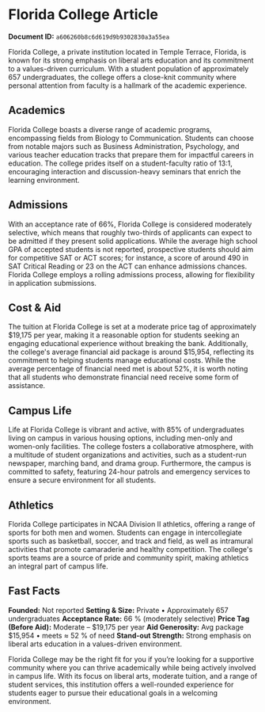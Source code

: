 # Florida College Article

**Document ID:** `a606260b8c6d619d9b9302830a3a55ea`

Florida College, a private institution located in Temple Terrace, Florida, is known for its strong emphasis on liberal arts education and its commitment to a values-driven curriculum. With a student population of approximately 657 undergraduates, the college offers a close-knit community where personal attention from faculty is a hallmark of the academic experience.

## Academics
Florida College boasts a diverse range of academic programs, encompassing fields from Biology to Communication. Students can choose from notable majors such as Business Administration, Psychology, and various teacher education tracks that prepare them for impactful careers in education. The college prides itself on a student-faculty ratio of 13:1, encouraging interaction and discussion-heavy seminars that enrich the learning environment.

## Admissions
With an acceptance rate of 66%, Florida College is considered moderately selective, which means that roughly two-thirds of applicants can expect to be admitted if they present solid applications. While the average high school GPA of accepted students is not reported, prospective students should aim for competitive SAT or ACT scores; for instance, a score of around 490 in SAT Critical Reading or 23 on the ACT can enhance admissions chances. Florida College employs a rolling admissions process, allowing for flexibility in application submissions.

## Cost & Aid
The tuition at Florida College is set at a moderate price tag of approximately $19,175 per year, making it a reasonable option for students seeking an engaging educational experience without breaking the bank. Additionally, the college's average financial aid package is around $15,954, reflecting its commitment to helping students manage educational costs. While the average percentage of financial need met is about 52%, it is worth noting that all students who demonstrate financial need receive some form of assistance.

## Campus Life
Life at Florida College is vibrant and active, with 85% of undergraduates living on campus in various housing options, including men-only and women-only facilities. The college fosters a collaborative atmosphere, with a multitude of student organizations and activities, such as a student-run newspaper, marching band, and drama group. Furthermore, the campus is committed to safety, featuring 24-hour patrols and emergency services to ensure a secure environment for all students.

## Athletics
Florida College participates in NCAA Division II athletics, offering a range of sports for both men and women. Students can engage in intercollegiate sports such as basketball, soccer, and track and field, as well as intramural activities that promote camaraderie and healthy competition. The college's sports teams are a source of pride and community spirit, making athletics an integral part of campus life.

## Fast Facts
**Founded:** Not reported
**Setting & Size:** Private • Approximately 657 undergraduates
**Acceptance Rate:** 66 % (moderately selective)
**Price Tag (Before Aid):** Moderate – $19,175 per year
**Aid Generosity:** Avg package $15,954 • meets ≈ 52 % of need
**Stand-out Strength:** Strong emphasis on liberal arts education in a values-driven environment.

Florida College may be the right fit for you if you’re looking for a supportive community where you can thrive academically while being actively involved in campus life. With its focus on liberal arts, moderate tuition, and a range of student services, this institution offers a well-rounded experience for students eager to pursue their educational goals in a welcoming environment.
